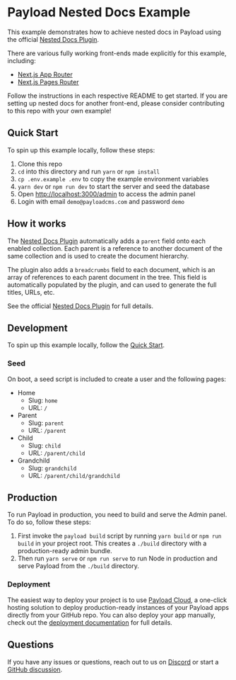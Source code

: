# Payload Nested Docs Example

This example demonstrates how to achieve nested docs in Payload using the official [Nested Docs Plugin](https://github.com/payloadcms/payload/tree/main/packages/plugin-nested-docs).

There are various fully working front-ends made explicitly for this example, including:

- [Next.js App Router](../next-app)
- [Next.js Pages Router](../next-pages)

Follow the instructions in each respective README to get started. If you are setting up nested docs for another front-end, please consider contributing to this repo with your own example!

## Quick Start

To spin up this example locally, follow these steps:

1. Clone this repo
2. `cd` into this directory and run `yarn` or `npm install`
3. `cp .env.example .env` to copy the example environment variables
4. `yarn dev` or `npm run dev` to start the server and seed the database
5. Open [http://localhost:3000/admin](http://localhost:3000/admin)  to access the admin panel
6. Login with email `demo@payloadcms.com` and password `demo`

## How it works

The [Nested Docs Plugin](https://github.com/payloadcms/payload/tree/main/packages/plugin-nested-docs) automatically adds a `parent` field onto each enabled collection. Each parent is a reference to another document of the same collection and is used to create the document hierarchy.

The plugin also adds a `breadcrumbs` field to each document, which is an array of references to each parent document in the tree. This field is automatically populated by the plugin, and can used to generate the full titles, URLs, etc.

See the official [Nested Docs Plugin](https://github.com/payloadcms/payload/tree/main/packages/plugin-nested-docs) for full details.

## Development

To spin up this example locally, follow the [Quick Start](#quick-start).

### Seed

On boot, a seed script is included to create a user and the following pages:

- Home
  - Slug: `home`
  - URL: `/`
- Parent
  - Slug: `parent`
  - URL: `/parent`
- Child
  - Slug: `child`
  - URL: `/parent/child`
- Grandchild
  - Slug: `grandchild`
  - URL: `/parent/child/grandchild`

## Production

To run Payload in production, you need to build and serve the Admin panel. To do so, follow these steps:

1. First invoke the `payload build` script by running `yarn build` or `npm run build` in your project root. This creates a `./build` directory with a production-ready admin bundle.
1. Then run `yarn serve` or `npm run serve` to run Node in production and serve Payload from the `./build` directory.

### Deployment

The easiest way to deploy your project is to use [Payload Cloud](https://payloadcms.com/new/import), a one-click hosting solution to deploy production-ready instances of your Payload apps directly from your GitHub repo. You can also deploy your app manually, check out the [deployment documentation](https://payloadcms.com/docs/production/deployment) for full details.

## Questions

If you have any issues or questions, reach out to us on [Discord](https://discord.com/invite/payload) or start a [GitHub discussion](https://github.com/payloadcms/payload/discussions).
